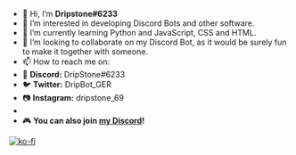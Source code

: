 - 👋 Hi, I’m **Dripstone#6233**
- 👀 I’m interested in developing Discord Bots and other software.
- 🌱 I’m currently learning Python and JavaScript, CSS and HTML.
- 💞️ I’m looking to collaborate on my Discord Bot, as it would be surely fun to make it together with someone.
- 📫 How to reach me on:
- 🔗 **Discord:** DripStone#6233
- 🐦 **Twitter:** DripBot_GER
- 📷 **Instagram:** dripstone_69
-
- 🎮 **You can also join [my Discord](https://gameunity.gq/join-us.html)!**

[![ko-fi](https://ko-fi.com/img/githubbutton_sm.svg)](https://ko-fi.com/G2G3BEBL5)
